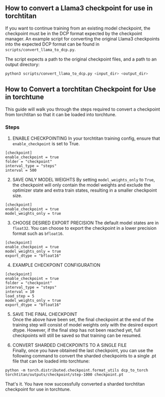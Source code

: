 ## How to convert a Llama3 checkpoint for use in torchtitan

If you want to continue training from an existing model checkpoint, the checkpoint must be in the DCP format expected by the checkpoint manager.
An example script for converting the original Llama3 checkpoints into the expected DCP format can be found in `scripts/convert_llama_to_dcp.py`.

The script expects a path to the original checkpoint files, and a path to an output directory:
```bash
python3 scripts/convert_llama_to_dcp.py <input_dir> <output_dir>
```



## How to Convert a torchtitan Checkpoint for Use in torchtune

This guide will walk you through the steps required to convert a checkpoint from torchtitan so that it can be loaded into torchtune.

### Steps
1. ENABLE CHECKPOINTING
In your torchtitan training config, ensure that `enable_checkpoint` is set to True.
```
[checkpoint]
enable_checkpoint = true
folder = "checkpoint"
interval_type = "steps"
interval = 500
```


2. SAVE ONLY MODEL WEIGHTS
By setting `model_weights_only` to `True`, the checkpoint will only contain the model weights and exclude the optimizer state and extra train states, resulting in a smaller checkpoint size.
```
[checkpoint]
enable_checkpoint = true
model_weights_only = true
```

3. CHOOSE DESIRED EXPORT PRECISION
The default model states are in `float32`. You can choose to export the checkpoint in a lower precision format such as `bfloat16`.
```
[checkpoint]
enable_checkpoint = true
model_weights_only = true
export_dtype = "bfloat16"
```

4. EXAMPLE CHECKPOINT CONFIGURATION
```
[checkpoint]
enable_checkpoint = true
folder = "checkpoint"
interval_type = "steps"
interval = 10
load_step = 5
model_weights_only = true
export_dtype = "bfloat16"
```

5. SAVE THE FINAL CHECKPOINT\
Once the above have been set, the final checkpoint at the end of the training step will consist of model weights only with the desired export dtype. However, if the final step has not been reached yet, full checkpoints will still be saved so that training can be resumed.

6. CONVERT SHARDED CHECKPOINTS TO A SINGLE FILE\
Finally, once you have obtained the last checkpoint, you can use the following command to convert the sharded checkpoints to a single .pt file that can be loaded into torchtune:

```
python -m torch.distributed.checkpoint.format_utils dcp_to_torch torchtitan/outputs/checkpoint/step-1000 checkpoint.pt
```

That's it. You have now successfully converted a sharded torchtitan checkpoint for use in torchtune.
